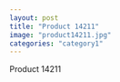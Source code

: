 ```yaml
---
layout: post
title: "Product 14211"
image: "product14211.jpg"
categories: "category1"
---
```

Product 14211
